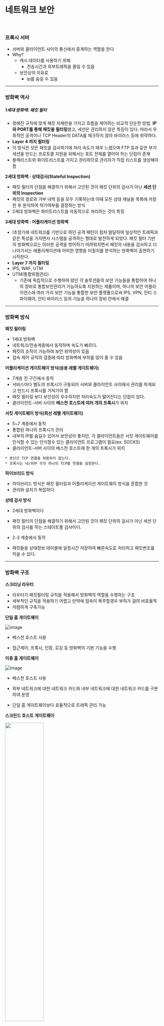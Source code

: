 # 네트워크 보안

<br>

### 프록시 서버

* 서버와 클라이언트 사이의 통신에서 중계하는 역할을 한다
* Why?
  * 캐시 데이터를 사용하기 위해
    * 전송시간과 외부트래픽을 줄일 수 있음
  * 보안상의 이유로
    * ip를 숨길 수 있음

---

### 방화벽 역사

##### 1세대 방화벽: 패킷 필터

* 정해진 규칙에 맞게 패킷 자체만을 가지고 흐름을 제어하는 비교적 단순한 방법. **IP와 PORT를 통해 패킷을 필터링**했고, 세션은 관리하지 않은 특징이 있다. 따라서 우회적인 공격이나 TCP Header의 DATA를 체크하지 않아 바이러스 등에 취약하다.
* **Layer 4 까지 필터링**
* 이 방식은 모든 패킷을 검사하기에 처리 속도가 매우 느렸으며 FTP 등과 같은 부가 세션을 만드는 프로토콜 지원을 위해서는 포트 전체를 열어야 하는 단점이 존재
* 블랙리스트와 화이트리스트를 가지고 관리하므로 관리자가 직접 리스트를 생성해야 함

**2세대 방화벽 : 상태검사(Stateful Inspection)**

* 패킷 필터의 단점을 해결하기 위해서 고안된 것이 패킷 단위의 검사가 아닌 **세션 단위의 Inspection**
* 패킷의 경로와 거부 내역 등을 모두 기록하는데 이때 모든 상태 채널을 목록에 저장한 후 분석하여 허가여부를 결정하는 방식
* 2세대 방화벽은 화이트리스트를 자동적으로 처리하는 것이 특징

**3세대 방화벽 : 어플리케이션 방화벽**

* I초창기에 네트워크를 기반으로 하던 공격 패턴이 점차 발달하여 일상적인 트래픽과 같은 특성을 가지면서 시스템을 공격하는 형태로 발전하게 되었다. 패킷 필터 기반의 방화벽으로는 이러한 공격을 방어하기 어려워지면서 패킷의 내용을 검사하고 더 나아가서는 애플리케이션에 어떠한 영향을 미칠지를 분석하는 방화벽이 출현하기 시작한다.
* **Layer 7 까지 필터링**
* IPS, WAF, UTM
* UTM(통합위협관리)
  * 기존에 독립적으로 수행하여 왔던 각 솔루션들의 보안 기능들을 통합하여 하나의 장비로 통합보안관리가 가능하도록 지원하는 제품이며, 하나의 보안 어플라이언스에 여러 가지 보안 기능을 통합한 보안 플랫폼으로써 IPS, VPN, 안티 스파이웨어, 안티 바이러스 등의 기능을 하나의 장비 안에서 해결

---

### 방화벽 방식

**패킷 필터링**

* 1세대 방화벽
* 네트워크/전송계층에서 동작하며 속도가 빠르다.
* 패킷의 조작이 가능하여 보안 취약성이 있음
* 접속 제어 규칙의 검증에 따라 방화벽에 부하를 많이 줄 수 있음

**어플리케이션 게이트웨이 방식(응용 레벨 게이트웨이)**

* 7계층 전 구간에서 동작
* 서비스마다 별도의 프록시가 구동되어 서버와 클라이언트 사이에서 관리를 하게되고 반드시 프록시를 거쳐가야 함
* 패킷 필터링 보다 보안성이 우수하지만 처리속도가 떨어진다는 단점이 있다.
* 클라이언트-서버 사이의 **베스천 호스트에 여러 개의 프록시**가 위치

**서킷 게이트웨이 방식(회선 레벨 게이트웨이)**

* 5~7 계층에서 동작
* 통합된 하나의 프록시가 관리
* 내부의 IP를 숨길수 있어서 보안성이 좋지만, 각 클라이언트들은  서킷 게이트웨이를 인식할 수 있는  인식할수 있는 클라이언트 프로그램이 필요(ex. SOCKS)
* 클라이언트-서버 사이의 베스천 호스트에 한 개의 프록시가 위치

```
* 종단간 TCP 연결을 허용하지 않는다.
* 프록시는 내/외부 각각 하나의 TCP를 연결을 설정한다.
```

**하이브리드 방식**

* 하이브리드 방식은 패킷 필터링과 어플리케이션 게이트웨이 방식을 혼합한 것
* 관리와 설치가 복잡하다.

**상태 검사 방식**

* 2세대 방화벽이다
* 패킷 필터의 단점을 해결하기 위해서 고안된 것이 패킷 단위의 검사가 아닌 세션 단위의 검사를 하는 스테이트풀 검사이다.

* 2-3 계층에서 동작
* 패킷들을 상태정보 테이블에 일정시간 저장하여 빠른속도로 처리하고 패킷변조를 막을 수 있다.

---

### 방화벽 구조

**스크리닝 라우터**

* 라우터가 패킷필터링 규칙을 적용해서 방화벽의 역할을 수행하는 구조
* 세부적인 규칙을 적용하기 어렵고 만약에 접속이 폭주할경우 부하가 걸려 비효율적
* 저렴하게 구축가능

**단일 홈 게이트웨이**

![image](https://user-images.githubusercontent.com/75229881/119295258-58bd1a80-bc91-11eb-83e8-9c89fd11347b.png)

* 베스천 호스트 사용

* 접근제어, 프록시, 인증, 로깅 등 방화벽의 기본 기능을 수행

**이중 홈 게이트웨이**

![image](https://user-images.githubusercontent.com/75229881/119295272-68d4fa00-bc91-11eb-8dc9-05de5be1e84d.png)

* 베스천 호스트 사용

* 외부 네트워크에 대한 네트워크 카드와 내부 네트워크에 대한 네트워크 카드를 구분하여 운영 
* 단일 홈 게이트웨이보다 효율적으로 트래픽 관리 가능

**스크린드 호스트 게이트웨이**

<img src = "https://user-images.githubusercontent.com/75229881/119295411-c1a49280-bc91-11eb-8da4-c941893e01ca.png" width="50%">

* 라우터 + 베스천 호스트 사용

* 스크리닝 라우터와 단일 혹은 듀얼 홈 게이트웨이와 조합해서 사용하는 방식
* 라우터로 패킷 필터링 후 베스천 호스트로 방화벽 임무 수행

**스크린드 서브넷 게이트웨이**

<img src = "https://user-images.githubusercontent.com/75229881/119295371-9fab1000-bc91-11eb-90c4-0c3bcf8b9a57.png" width="50%">

* 라우터 + 베스천 호스트 + 라우터 사용

* 스크린드 서브넷 게이트웨이 방식은 외부와 내부의 가운데에 DMZ(DeMilitarized Zone)를 위치시켜 프록시를 설치하여 완충지대를 구성

---

### 방화벽/IDS/IPS

![image](https://user-images.githubusercontent.com/75229881/119295114-f9f7a100-bc90-11eb-95d1-5a5cc1eb58c2.png)

---

### IDS

* 설치위치에 따른 분류
  * **호스트 기반**
    * 각 호스트에 IDS모듈이 설치되어 시스템의 오남용 및 불법적 접근을 탐지하고 이를 관리자에게 통보
    * OS에 종속적이므로 이기종 네트워크환경에서 운영/관리 편의성 저하 및 시스템 부하 가중
  * **네트워크 기반**
    * 일반적인 IDS를 의미하는 것으로, 네트워크의 물리적 혹은 논리적 경계지점에서 동작
* 탐지기법에 따른 분류
  * **오용탐지**
    * 악성패킷 등을 분석한 **침입 패턴**(Rule Set)을 저장하여 패턴과 동일하면 탐지
    
    * 오탐율(False Positive)이 낮지만, 미탐율(False Negative)가 높음
    
    * 제로데이 공격(Zero-day Attack)을 탐지할 수 없으며, 오용탐지를 **시그니처(Signature) 기반 혹은 지식(Knowledge) 기반**의 탐지 방법이라고 부른다.
    
  * **이상탐지**
    * **정상 패턴**을 저장하고 이와 다르면 탐지하는 방식
    * 오탐율이 높지만, 미탐율이 낮음
    * 제로데이 공격에 대응

---

### IDS 판정

|                 | 정상 패킷            | 비정상 패킷          |
| --------------- | -------------------- | -------------------- |
| 정상으로 탐지   | True Positive        | False Negative(미탐) |
| 비정상으로 탐지 | False Positive(오탐) | True Negative        |

* True : 맞음, False : 틀림
* Positive : 정상패킷, Negative : 비정상 패킷

---

### IPS

**Snort**

* 패킷 스니퍼
  * 패킷탐지
* 패킷 로거
  * 패킷의 로그를 기록
* 네트워크 침입 탐지

---

### NAC 구성방식

**802.1x 방식**

**VLAN 방식**

**ARP 방식**

**에이전트 방식**

**DHCP 방식**

* MAC 주소를 확인하여 허가된 IP 대역 / 비허가된 IP 대역으로 구분한다.

---

### 패킷 제어방식

**미러링**

* 미러링 방식은 **TAP 장비**나 네트워크 장비의 미러링 포트 기능을 설정하여 네트워크 트래픽의 복사본을 **모니터링 하는 방식**이다. (스니핑 방식)
* TAP장비란 Network상의 한 구간에 이동하는 Packet을 복사하여 Monitor 장비로 보내주는 역할
* **사후감사**에 중점을 둔 방식

**인라인**

* 인라인방식은 방화벽과 동일하게 위치시켜 모든 트래픽을 IDS를 거치도록 하는 방식
* **사전감사**에 중점을 둔 방식

**프록시**

> Proxy를 만들어서 **클라이언트에겐 내가 서버인 것처럼 나한테 접속하게 하고 서버에겐 내가 클라이언트인 것처럼 서버에 접속**

*  네트워크 장비 없이 순수하게 **프로그램만으로 구동**되는 방식
* 위에서 HTTPs / SSL / SSH 등은 데이터를 암호화해서 전송하게 되어 있다. 그래서, 미러링 / Inline으로 패킷을 받아도 해당 내용을 확인할 수 없습니다. Key가 있어야 하는데 이것은 고유 Key여서 제3자가 암호를 풀 수가 없다. 그렇기 때문에 Proxy를 만들어 클라이언트는 내가 서버인 줄 알고 나한테 접속하여 서로 key를 교환하고 나는 내가 클라이언트인 것처럼 서버에 접속하여 서로 key 교환을 하여 패킷을 확인할 수 있다.

---


